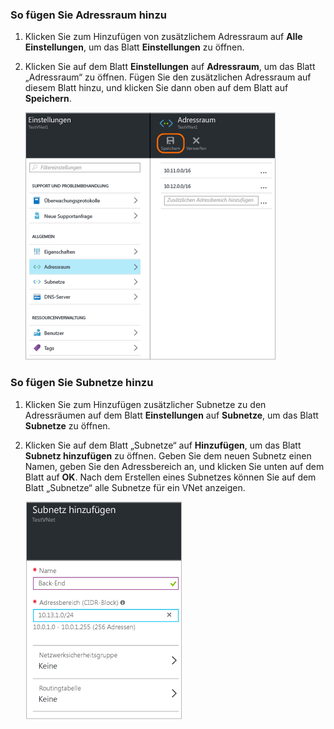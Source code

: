 ### So fügen Sie Adressraum hinzu

1. Klicken Sie zum Hinzufügen von zusätzlichem Adressraum auf **Alle Einstellungen**, um das Blatt **Einstellungen** zu öffnen. 

2. Klicken Sie auf dem Blatt **Einstellungen** auf **Adressraum**, um das Blatt „Adressraum“ zu öffnen. Fügen Sie den zusätzlichen Adressraum auf diesem Blatt hinzu, und klicken Sie dann oben auf dem Blatt auf **Speichern**.

	![Hinzufügen eines Adressraums](./media/vpn-gateway-additional-address-space-include/address400.png)

### So fügen Sie Subnetze hinzu 

1. Klicken Sie zum Hinzufügen zusätzlicher Subnetze zu den Adressräumen auf dem Blatt **Einstellungen** auf **Subnetze**, um das Blatt **Subnetze** zu öffnen. 

2. Klicken Sie auf dem Blatt „Subnetze“ auf **Hinzufügen**, um das Blatt **Subnetz hinzufügen** zu öffnen. Geben Sie dem neuen Subnetz einen Namen, geben Sie den Adressbereich an, und klicken Sie unten auf dem Blatt auf **OK**. Nach dem Erstellen eines Subnetzes können Sie auf dem Blatt „Subnetze“ alle Subnetze für ein VNet anzeigen.


	![Subnetzeinstellungen](./media/vpn-gateway-additional-address-space-include/addsubnet250.png)

<!---HONumber=AcomDC_0406_2016-->